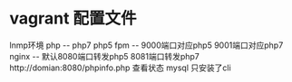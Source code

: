 # vagrant 配置文件
lnmp环境
php  -- php7 php5
fpm  -- 9000端口对应php5  9001端口对应php7
nginx -- 默认8080端口转发php5 8081端口转发php7 http://domian:8080/phpinfo.php 查看状态
mysql 只安装了cli


